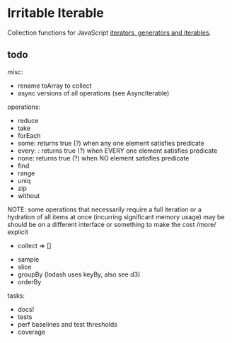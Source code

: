 # Irritable Iterable

Collection functions for JavaScript [iterators, generators and iterables](https://developer.mozilla.org/en-US/docs/Web/JavaScript/Guide/Iterators_and_Generators).

## todo

misc:

- rename toArray to collect
- async versions of all operations (see AsyncIterable)

operations:

- reduce
- take
- forEach
- some: returns true (?) when any one element satisfies predicate
- every: : returns true (?) when EVERY one element satisfies predicate
- none: returns true (?) when NO element satisfies predicate
- find
- range
- uniq
- zip
- without

NOTE: some operations that necessarily require a full iteration or a hydration of all items at once (incurring significant memory usage) may be should be on a different interface or something to make the cost /more/ explicit

- collect => []

* sample
* slice
* groupBy (lodash uses keyBy, also see d3)
* orderBy

tasks:

- docs!
- tests
- perf baselines and test thresholds
- coverage

